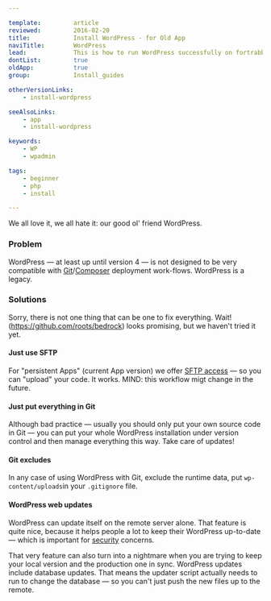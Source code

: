 ```yaml
---

template:         article
reviewed:         2016-02-20
title:            Install WordPress - for Old App
naviTitle:        WordPress
lead:             This is how to run WordPress successfully on fortrabbit — maybe.
dontList:         true
oldApp:           true
group:            Install_guides

otherVersionLinks:
    - install-wordpress

seeAlsoLinks:
    - app
    - install-wordpress

keywords:
    - WP
    - wpadmin

tags:
    - beginner
    - php
    - install

---
```


We all love it, we all hate it: our good ol' friend WordPress.

### Problem

WordPress — at least up until version 4 — is not designed to be very compatible with [Git](git)/[Composer](composer) deployment work-flows. WordPress is a legacy.


### Solutions

Sorry, there is not one thing that can be one to fix everything.
Wait! (https://github.com/roots/bedrock) looks promising,  but we haven't tried it yet.


#### Just use SFTP

For "persistent Apps" (current App version) we offer [SFTP access](ssh-sftp-old-app#toc-sftp) — so you can "upload" your code. It works. MIND: this workflow migt change in the future.

#### Just put everything in Git

Although bad practice — usually you should only put your own source code in Git  — you can put your whole WordPress installation under version control and then manage everything this way. Take care of updates!

#### Git excludes

In any case of using WordPress with Git, exclude the runtime data, put `wp-content/uploads`in your `.gitignore` file.

#### WordPress web updates

WordPress can update itself on the remote server alone. That feature is quite nice, because it helps people a lot to keep their WordPress up-to-date — which is important for [security](security) concerns.

That very feature can also turn into a nightmare when you are trying to keep your local version and the production one in sync. WordPress updates include database updates. That means the updater script actually needs to run to change the database — so you can't just push the new files up to the remote.